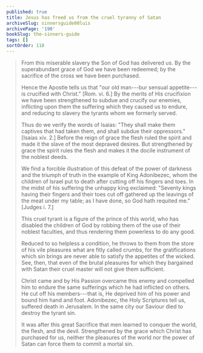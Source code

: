 ```yaml
---
published: true
title: Jesus has freed us from the cruel tyranny of Satan
archiveSlug: sinnersguide00luis
archivePage: '190'
bookSlug: the-sinners-guide
tags: []
sortOrder: 118
---
```


> From this miserable slavery the Son of God has delivered us. By the superabundant grace of God we have been redeemed; by the sacrifice of the cross we have been purchased.
> 
> Hence the Apostle tells us that "our old man---bur sensual appetite---is crucified with Christ." [Rom. vi. 6.] By the merits of His crucifixion we have been strengthened to subdue and crucify our enemies, inflicting upon them the suffering which they caused us to endure, and reducing to slavery the tyrants whom we formerly served.
> 
> Thus do we verify the words of Isaias: "They shall make them captives that had taken them, and shall subdue their oppressors." [Isaias xiv. 2.] Before the reign of grace the flesh ruled the spirit and made it the slave of the most depraved desires. But strengthened by grace the spirit rules the flesh and makes it the docile instrument of the noblest deeds.
> 
> We find a forcible illustration of this defeat of the power of darkness and the triumph of truth in the example of King Adonibezec, whom the children of Israel put to death after cutting off his fingers and toes. In the midst of his suffering the unhappy king exclaimed: "Seventy kings having their fingers and their toes cut off gathered up the leavings of the meat under my table; as I have done, so God hath requited me." [Judges i. 7.]
> 
> This cruel tyrant is a figure of the prince of this world, who has disabled the children of God by robbing them of the use of their noblest faculties, and thus rendering them powerless to do any good.
> 
> Reduced to so helpless a condition, he throws to them from the store of his vile pleasures what are fitly called crumbs, for the gratifications which sin brings are never able to satisfy the appetites of the wicked. See, then, that even of the brutal pleasures for which they bargained with Satan their cruel master will not give them sufficient.
> 
> Christ came and by His Passion overcame this enemy and compelled him to endure the same sufferings which he had inflicted on others. He cut off his members---that is, He deprived him of his power and bound him hand and foot. Adonibezec, the Holy Scriptures tell us, suffered death in Jerusalem. In the same city our Saviour died to destroy the tyrant sin.
> 
> It was after this great Sacrifice that men learned to conquer the world, the flesh, and the devil. Strengthened by the grace which Christ has purchased for us, neither the pleasures of the world nor the power of Satan can force them to commit a mortal sin.
